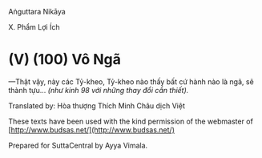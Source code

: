 Aṅguttara Nikāya

X. Phẩm Lợi Ích

# (V) (100) Vô Ngã

—Thật vậy, này các Tỷ-kheo, Tỷ-kheo nào thấy bất cứ hành nào là ngã, sẽ thành tựu... _(như kinh 98 với những thay đổi cần thiết)._

Translated by: Hòa thượng Thích Minh Châu dịch Việt

These texts have been used with the kind permission of the webmaster of [http://www.budsas.net/](http://www.budsas.net/)

Prepared for SuttaCentral by Ayya Vimala.